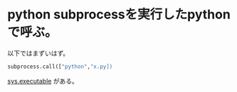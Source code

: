 # python subprocessを実行したpythonで呼ぶ。

以下ではまずいはず。

```python
subprocess.call(["python","x.py])
```

[sys.executable](https://docs.python.org/3/library/sys.html#sys.executable) がある。
